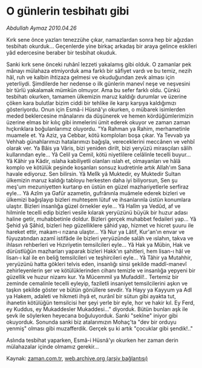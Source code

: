 # O günlerin tesbihatı gibi

*Abdullah Aymaz 2010.04.26*

<tr><td class="metin" colspan="2" style="padding-top: 20px; padding-left: 5px; ">Kırk sene önce yazları tenezzühe çıkar, namazlardan sonra hep bir ağızdan tesbihatı okurduk... Geçenlerde yine birkaç arkadaş bir araya gelince eskileri yâd edercesine beraber bir tesbihat okuduk.</td></tr><tr><td class="metin" colspan="2" style="padding-top: 20px; padding-left: 5px; "><p>Sanki kırk sene önceki ruhânî lezzeti yakalamış gibi olduk. O zamanlar pek mânayı mülahaza etmiyorduk ama farklı bir sâfiyet vardı ve bu temiz, nezih hâl, ruh ve kalbin ihtizaza gelmesi ve okuduğundan zevk alması için yeterliydi. Şimdilerde her nedense o ilk günlerin manevî neşe ve neşvesini bir türlü yakalamak mümkün olmuyor. Ama bu sefer farklı oldu. Çünkü tesbihatı okurken, tamamen ülkemizin maruz kaldığı durumlar ve üzerine çöken kara bulutlar bizim ciddi bir tehlike ile karşı karşıya kaldığımızı gösteriyordu. Onun için Esmâ-i Hüsnâ'yı okurken, o mübarek isimlerden meded beklercesine mânalarını da düşünerek ve hemen kördüğümlerimizin üzerine elmas bir kılıç gibi inmelerini ümit ederek okuyor ve zaman zaman hıçkırıklara boğulanlarımız oluyordu. "Ya Rahman ya Rahim, merhametinle muamele et. Ya Aziz, ya Cebbar, kötü komploları boşa çıkar. Ya Tevvab ya Vehhab günahlarımızı hatalarımızı bağışla, vereceklerini meccânen ve vehbî olarak ver. Ya Bâis ya Vâris, bizi yeniden dirilt, bizi yeryüzü mirasçıları sâlih kullarından eyle... Yâ Celil ya Cemil, kötü niyetlilere celâlinle tecelli buyur... Yâ Kâhir ya Kâdir, ıslaha kabiliyetli olanları ıslah et, olmayanları ve hâlâ komplo ve kötülük peşinde koşanları sonsuz kudretinle artık Allah'ım Sana havale ediyoruz. Sen bilirsin. Yâ Melîk yâ Muktedir, ey Muktedir Sultan ülkemizin maruz kaldığı tabloyu herkesten daha iyi biliyorsun, Sen şu meş'um mezuniyetten kurtarıp en üstün en güzel mazhariyetlerle serfiraz eyle... Yâ Azîm ya Gafûr azametin, gufrânınla muâmele ederek bizleri ve ülkemizi bağışlayıp bizleri muhteşem lütuf ve ihsanlarınla üstün konumlara ulaştır. Bizleri insanlığa güzel örnekler eyle... Yâ Halîm ya Vedûd, af ve hilminle tecelli edip bizleri vesile kılarak yeryüzünü büyük bir huzur adası haline getir, muhabbetinle doldur. Bizleri gerçek muhabbet fedaileri yap... Yâ Şehid yâ Şâhid, bizleri hep güzelliklere şâhid yap, hizmet ve hicret şuuru ile hareket ettir, makam-ı rızana ulaştır... Yâ Nur ya Lâtif, Kur'an'ın envar ve füyuzatından azamî istifâde ile bizleri yeryüzünde salâh ve ıslahın, takva ve ihlasın rehberleri ve Hızıriyetin temsilcileri eyle... Yâ Hak ya Mübin, Hak ve dürüstlüğün mazharları yaparak bizleri Hakk'ın şahitleri, hem lisan-ı hâl ve lisan-ı kal ile en beliğ temsilcileri ve teşhircileri eyle... Yâ Tâhir ya Mutahhir, yeryüzünü hatta gökleri telvis eden, insanlığı sinsi şekilde maddî-manevî zehirleyenlerin şer ve kötülüklerinden cihanı temizle ve insanlığa yepyeni bir güzellik ve huzur nizamı kur. Ya Mücemmil ya Mufaddil!.. Tertemiz bir zeminde cemalinle tecelli eyleyip, faziletli insaniyet temsilcilerini aşkın ve taşkın şekilde göster ve bütün gönüllere sevdir. Ya Hayy ya Kayyum ya Adl ya Hakem, adaleti ve hikmeti ihyâ et, nurânî bir sütun gibi ayakta tut, ihanetin kötülüğün temsilcisi her şeyi yerle bir eyle, hor ve hakir kıl. Ey Ferd, ey Kuddus, ey Mukaddesler Mukaddesi..." diyorduk. Bütün bunları aşk ile şevk ile söylerken heyecana boğuluyorduk. Sanki "sekîne" iniyor gibi okuyorduk. Sonunda sanki biz atalarımızın Mohaç'ta "dev bir orduyu yenmiş" olması gibi muzafferdik. Gerçek şu ki artık "çocuklar gibi şendik!.."
<p>Aslında tesbihat yaparken, Esmâ-i Hüsnâ'yı okurken her zaman derin mülahazalar içinde olmamız gerekir...<br/></p></p></td></tr>

Kaynak: [zaman.com.tr](http://zaman.com.tr/yazar.do?yazino=977099), [web.archive.org (arşiv bağlantısı)](http://web.archive.org/web/20100427080706/http://zaman.com.tr:80/yazar.do?yazino=977099)
